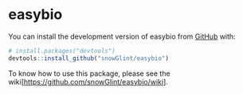 
<!-- README.md is generated from README.Rmd. Please edit that file -->

# easybio

<!-- badges: start -->
<!-- badges: end -->

You can install the development version of easybio from
[GitHub](https://github.com/) with:

``` r
# install.packages("devtools")
devtools::install_github("snowGlint/easybio")
```

To know how to use this package, please see the
wiki\[<https://github.com/snowGlint/easybio/wiki>\].
